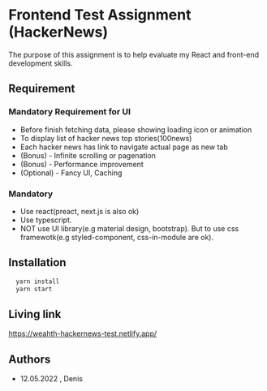 
# Frontend Test Assignment (HackerNews)

The purpose of this assignment is to help evaluate my React and front-end development skills.


## Requirement

### Mandatory Requirement for UI

- Before finish fetching data, please showing loading icon or animation
- To display list of hacker news top stories(100news)
- Each hacker news has link to navigate actual page as new tab
- (Bonus) - Infinite scrolling or pagenation
- (Bonus) - Performance improvement
- (Optional) - Fancy UI, Caching

### Mandatory

- Use react(preact, next.js is also ok)
- Use typescript.
- NOT use UI library(e.g material design, bootstrap). But to use css framewotk(e.g styled-component, css-in-module are ok).


## Installation

```bash
  yarn install
  yarn start
```

## Living link

  https://weahth-hackernews-test.netlify.app/

    
## Authors

- 12.05.2022 , Denis


